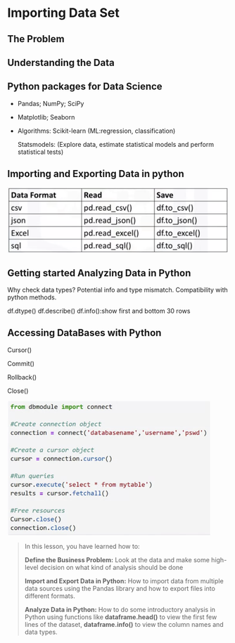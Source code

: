 # Importing Data Set

## The Problem

## Understanding the Data

## Python packages for Data Science

- Pandas; NumPy; SciPy

- Matplotlib; Seaborn

- Algorithms: Scikit-learn (ML:regression, classification)

  Statsmodels: (Explore data, estimate statistical models and perform statistical tests)

## Importing and Exporting Data in python

<img src="./photos/image-20230402205147190.png" alt="image-20230402205147190" style="zoom:50%;" />

## Getting started Analyzing Data in Python

Why check data types?
Potential info and type mismatch.
Compatibility with python methods.

df.dtype()      df.describe()      df.info():show first and bottom 30 rows



##  Accessing DataBases with Python

Cursor()

Commit()

Rollback()

Close()

<img src="./photos/image-20230402212426594.png" alt="image-20230402212426594" style="zoom:50%;" />

> In this lesson, you have learned how to:
>
> **Define the Business Problem:** Look at the data and make some high-level decision on what kind of analysis should be done
>
> **Import and Export Data in Python:** How to import data from multiple data sources using the Pandas library and how to export files into different formats.
>
> **Analyze Data in Python:** How to do some introductory analysis in Python using functions like **dataframe.head()** to view the first few lines of the dataset, **dataframe.info()** to view the column names and data types.